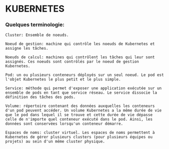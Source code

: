 # KUBERNETES

### Quelques terminologie:

	Cluster: Ensemble de noeuds.
	
	Noeud de gestion: machine qui contrôle les noeuds de Kubernetes et assigne les tâches.
	
	Noeuds de calcul: machines qui contrôlent les tâches qui leur sont assignés. Ces noeuds sont contrôlés par le noeud de gestion Kubernetes.
	
	Pod: un ou plusieurs conteneurs déployés sur un seul noeud. Le pod est l'objet Kubernetes le plus petit et le plus simple.

	Service: méthode qui permet d'exposer une application exécutée sur un ensemble de pods en tant que service réseau. Le service dissocie la définition des tâches des pods.

	Volume: répertoire contenant des données auxquelles les conteneurs d'un pod peuvent accéder. Un volume Kubernetes a la même durée de vie que le pod dans lequel il se trouve et cette durée de vie dépasse celle de n'importe quel conteneur exécuté dans le pod. Ainsi, les données sont conservées lorsqu'un conteneur démarre.

	Espaces de noms: cluster virtuel. Les espaces de noms permettent à Kubernetes de gérer plusieurs clusters (pour plusieurs équipes ou projets) au sein d'un même cluster physique.

